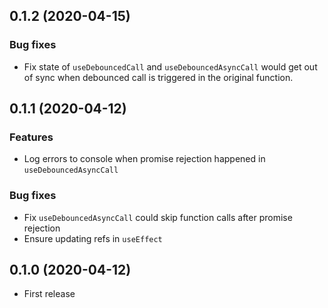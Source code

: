 ## 0.1.2 (2020-04-15)
### Bug fixes
- Fix state of `useDebouncedCall` and `useDebouncedAsyncCall` would get out of sync when debounced call is triggered in the original function.

## 0.1.1 (2020-04-12)
### Features
- Log errors to console when promise rejection happened in `useDebouncedAsyncCall`

### Bug fixes
- Fix `useDebouncedAsyncCall` could skip function calls after promise rejection
- Ensure updating refs in `useEffect`

## 0.1.0 (2020-04-12)
- First release
